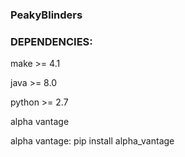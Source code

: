 ### PeakyBlinders ###


### DEPENDENCIES: ###

make >= 4.1

java >= 8.0


python >= 2.7 


alpha vantage 


alpha vantage:
	pip install alpha_vantage


